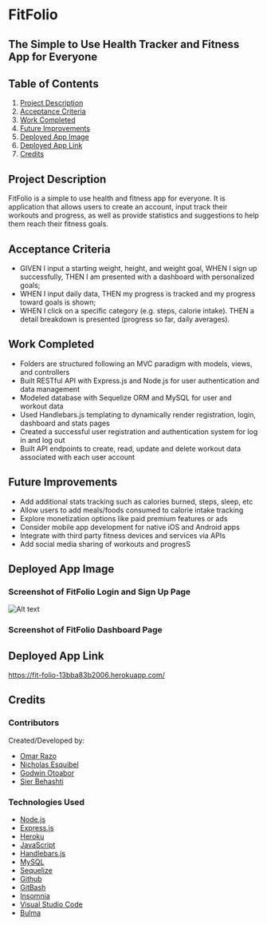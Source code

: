 # FitFolio
## The Simple to Use Health Tracker and Fitness App for Everyone

## Table of Contents
1. [Project Description](#project-description)
2. [Acceptance Criteria](#acceptance-criteria)
3. [Work Completed](#work-complete)
4. [Future Improvements](#future-improvements)
5. [Deployed App Image](#deployed-app-image)
6. [Deployed App Link](#deployed-app-link)
7. [Credits](#credits)

## Project Description
FitFolio is a simple to use health and fitness app for everyone. It is application that allows users to create an account, input track their workouts and progress, as well as provide statistics and suggestions to help them reach their fitness goals.

## Acceptance Criteria
- GIVEN I input a starting weight, height, and weight goal, WHEN I sign up successfully, THEN I am presented with a dashboard with personalized goals;
- WHEN I input daily data, THEN my progress is tracked and my progress toward goals is shown;
- WHEN I click on a specific category (e.g. steps, calorie intake). THEN a detail breakdown is presented (progress so far, daily averages).

## Work Completed
- Folders are structured following an MVC paradigm with models, views, and controllers
- Built RESTful API with Express.js and Node.js for user authentication and data management
- Modeled database with Sequelize ORM and MySQL for user and workout data
- Used Handlebars.js templating to dynamically render registration, login, dashboard and stats pages
- Created a successful user registration and authentication system for log in and log out
- Built API endpoints to create, read, update and delete workout data associated with each user account

## Future Improvements
- Add additional stats tracking such as calories burned, steps, sleep, etc
- Allow users to add meals/foods consumed to calorie intake tracking
- Explore monetization options like paid premium features or ads
- Consider mobile app development for native iOS and Android apps
- Integrate with third party fitness devices and services via APIs
- Add social media sharing of workouts and progresS

## Deployed App Image
### Screenshot of FitFolio Login and Sign Up Page
![Alt text](fit-folio-13bba83b2006.herokuapp.com_login.png)

### Screenshot of FitFolio Dashboard Page

## Deployed App Link
https://fit-folio-13bba83b2006.herokuapp.com/

## Credits
### Contributors
Created/Developed by:
- [Omar Razo](https://github.com/Omar-Razo)
- [Nicholas Esquibel](https://github.com/nicolasbel3005)
- [Godwin Otoabor](https://github.com/Sky6565)
- [Sier Behashti](https://github.com/Sbehashti)

### Technologies Used
- [Node.js](https://nodejs.org/en/)
- [Express.js](https://expressjs.com/)
- [Heroku](https://heroku.com)
- [JavaScript](https://www.javascript.com/)
- [Handlebars.js](https://handlebarsjs.com/)
- [MySQL](https://www.mysql.com/)
- [Sequelize](https://sequelize.org/)
- [Github](https://github.com/)
- [GitBash](https://git-scm.com/downloads)
- [Insomnia](https://insomnia.rest/)
- [Visual Studio Code](https://code.visualstudio.com/)
- [Bulma](https://bulma.io/)
